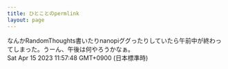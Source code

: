 ```yaml
---
title: ひとことのpermlink
layout: page
---
```

<div class="box" dt="1681527468406">
  なんかRandomThoughts書いたりnanopiググったりしていたら午前中が終わってしまった。うーん、午後は何やろうかなぁ。
  <div class="content is-small">Sat Apr 15 2023 11:57:48 GMT+0900 (日本標準時)</div>
</div>